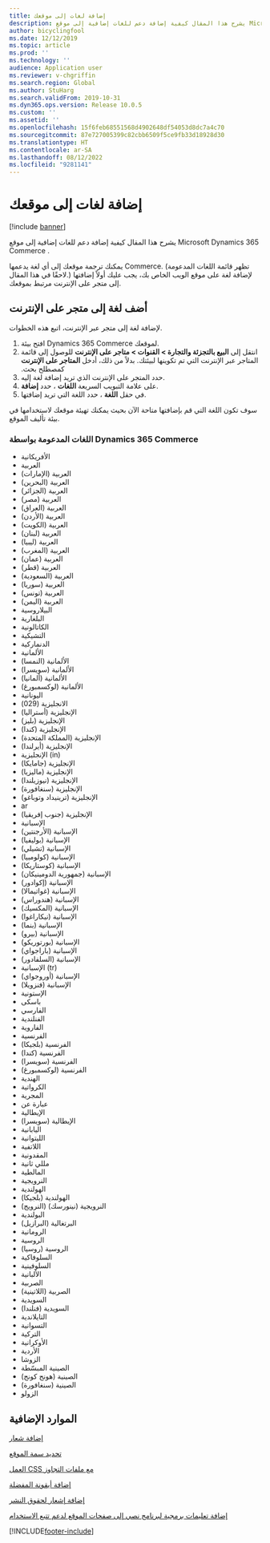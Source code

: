 ```yaml
---
title: إضافة لغات إلى موقعك
description: يشرح هذا المقال كيفية إضافة دعم للغات إضافية إلى موقع Microsoft Dynamics 365 Commerce .
author: bicyclingfool
ms.date: 12/12/2019
ms.topic: article
ms.prod: ''
ms.technology: ''
audience: Application user
ms.reviewer: v-chgriffin
ms.search.region: Global
ms.author: StuHarg
ms.search.validFrom: 2019-10-31
ms.dyn365.ops.version: Release 10.0.5
ms.custom: ''
ms.assetid: ''
ms.openlocfilehash: 15f6feb68551568d4902648df54053d8dc7a4c70
ms.sourcegitcommit: 87e727005399c82cbb6509f5ce9fb33d18928d30
ms.translationtype: HT
ms.contentlocale: ar-SA
ms.lasthandoff: 08/12/2022
ms.locfileid: "9281141"
---
```

# <a name="add-languages-to-your-site"></a>إضافة لغات إلى موقعك

[!include [banner](includes/banner.md)]

يشرح هذا المقال كيفية إضافة دعم للغات إضافية إلى موقع Microsoft Dynamics 365 Commerce .

يمكنك ترجمة موقعك إلى أي لغة يدعمها Commerce. (تظهر قائمة اللغات المدعومة لاحقًا في هذا المقال.) لإضافة لغة على موقع الويب الخاص بك، يجب عليك أولاً إضافتها إلى متجر على الإنترنت مرتبط بموقعك.

## <a name="add-a-language-to-an-online-store"></a>أضف لغة إلى متجر على الإنترنت

لإضافة لغة إلى متجر عبر الإنترنت، اتبع هذه الخطوات.

1. افتح بيئة Dynamics 365 Commerce لموقعك.
1. انتقل إلى **‏‫‏‫البيع بالتجزئة والتجارة \> القنوات \> متاجر على الإنترنت** للوصول إلى قائمة المتاجر عبر الإنترنت التي تم تكوينها لبيئتك. بدلاً من ذلك، أدخل **المتاجر على الإنترنت** كمصطلح بحث.
1. حدد المتجر على الإنترنت الذي تريد إضافة لغة إليه.
1. على علامة التبويب السريعة **اللغات** ، حدد **إضافة**.
1. في حقل **اللغة** ، حدد اللغة التي تريد إضافتها.

سوف تكون اللغة التي قم بإضافتها متاحة الآن بحيث يمكنك تهيئة موقعك لاستخدامها في بيئة تأليف الموقع.

### <a name="languages-that-are-supported-by-dynamics-365-commerce"></a>اللغات المدعومة بواسطة Dynamics 365 Commerce

- الأفريكانية
- العربية
- العربية (الإمارات)
- العربية (البحرين)
- العربية (الجزائر)
- العربية (مصر)
- العربية (العراق)
- العربية (الأردن)
- العربية (الكويت)
- العربية (لبنان)
- العربية (ليبيا)
- العربية (المغرب)
- العربية (عمان)
- العربية (قطر)
- العربية (السعودية)
- العربية (سوريا)
- العربية (تونس)
- العربية (اليمن)
- البيلاروسية
- البلغارية
- الكاتالونية
- التشيكية
- الدنماركية
- الألمانية
- الألمانية (النمسا)
- الألمانية (سويسرا)
- الألمانية (ألمانيا)
- الألمانية (لوكسمبورغ)
- اليونانية
- الانجليزية (029)
- الإنجليزية (أستراليا)
- الإنجليزية (بليز)
- الإنجليزية (كندا)
- الإنجليزية (المملكة المتحدة)
- الإنجليزية (أيرلندا)
- الإنجليزية (in)
- الإنجليزية (جامايكا)
- الإنجليزية (ماليزيا)
- الإنجليزية (نيوزيلندا)
- الإنجليزية (سنغافورة)
- الإنجليزية (ترينيداد وتوباغو)
- ar
- الإنجليزية (جنوب إفريقيا)
- الإسبانية
- الإسبانية (الأرجنتين)
- الإسبانية (بوليفيا)
- الإسبانية (تشيلي)
- الإسبانية (كولومبيا)
- الإسبانية (كوستاريكا)
- الإسبانية (جمهورية الدومينيكان)
- الإسبانية (إكوادور)
- الإسبانية (غواتيمالا)
- الإسبانية (هندوراس)
- الإسبانية (المكسيك)
- الإسبانية (نيكاراغوا)
- الإسبانية (بنما)
- الإسبانية (بيرو)
- الإسبانية (بورتوريكو)
- الإسبانية (باراجواي)
- الإسبانية (السلفادور)
- الإسبانية (tr)
- الإسبانية (أوروجواي)
- الإسبانية (فنزويلا)
- الإستونية
- باسكى
- الفارسي
- الفنلندية
- الفاروية
- الفرنسية
- الفرنسية (بلجيكا)
- الفرنسية (كندا)
- الفرنسية (سويسرا)
- الفرنسية (لوكسمبورغ)
- الهندية
- الكرواتية
- المجرية
- عبارة عن
- الإيطالية
- الإيطالية (سويسرا)
- اليابانية
- الليتوانية
- اللاتفية
- المقدونية
- مللي ثانية
- المالطية
- النرويجية
- الهولندية
- الهولندية (بلجيكا)
- النرويجية (نينورسك) (النرويج)
- البولندية
- البرتغالية (البرازيل)
- الرومانية
- الروسية
- الروسية (روسيا)
- السلوفاكية
- السلوفينية
- الألبانية
- الصربية
- الصربية (اللاتينية)
- السويدية
- السويدية (فنلندا)
- التايلاندية
- التسوانية
- التركية
- الأوكرانية
- الأردية
- الزوشا
- الصينية المبسّطة
- الصينية (هونج كونج)
- الصينية (سنغافورة)
- الزولو

## <a name="additional-resources"></a>الموارد الإضافية

[إضافة شعار](add-logo.md)

[تحديد سمة الموقع](select-site-theme.md)

[العمل CSS مع ملفات التجاوز](css-override-files.md)

[إضافة أيقونة المفضلة](add-favicon.md)

[إضافة إشعار لحقوق النشر](add-copyright-notice.md)

[إضافة تعليمات برمجية لبرنامج نصي إلى صفحات الموقع لدعم تتبع الاستخدام](add-telemetry.md)


[!INCLUDE[footer-include](../includes/footer-banner.md)]
